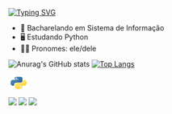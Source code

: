[![Typing SVG](https://readme-typing-svg.herokuapp.com/?color=F73BE0&size=35&center=true&vCenter=true&width=1000&lines=Olá,+Meu+Nome+é+Igor+Murai;Dev+Full+Stack;+:%29)](https://git.io/typing-svg)

- 📕 Bacharelando em Sistema de Informação
- 🖥 Estudando Python
- 🙍‍♂️ Pronomes: ele/dele

![Anurag's GitHub stats](https://github-readme-stats.vercel.app/api?username=igormurai&count_private=true&theme=dark&show_icons=true)
[![Top Langs](https://github-readme-stats.vercel.app/api/top-langs/?username=igormurai&layout=compact&theme=dark)](https://github.com/igormurai/github-readme-stats)

<img align="center" alt="Rafa-Python" height="30" width="40" src="https://raw.githubusercontent.com/devicons/devicon/master/icons/python/python-original.svg">

<a href="https://instagram.com/murai.igor" target="_blank"><img src="https://img.shields.io/badge/-Instagram-%23E4405F?style=for-the-badge&logo=instagram&logoColor=white" target="_blank"></a>
<a href="https://www.linkedin.com/in/igor-murai-6355a317a" target="_blank"><img src="https://img.shields.io/badge/-LinkedIn-%230077B5?style=for-the-badge&logo=linkedin&logoColor=white" target="_blank"></a>
<a href = "mailto:igorcerqueiramurai@gmail.com"><img src="https://img.shields.io/badge/-Gmail-%23333?style=for-the-badge&logo=gmail&logoColor=white" target="_blank">
